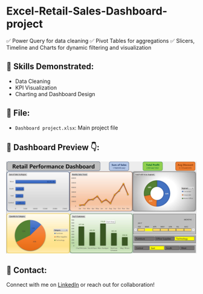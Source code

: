 # Excel-Retail-Sales-Dashboard-project

  ✅ Power Query for data cleaning
  ✅ Pivot Tables for aggregations
  ✅ Slicers, Timeline and Charts for dynamic filtering and visualization

## 📝 Skills Demonstrated:
  - Data Cleaning
  - KPI Visualization
  - Charting and Dashboard Design

## 📂 File:
  - `Dashboard project.xlsx`: Main project file

## 📸 Dashboard Preview 👇:
  ![Dashboard Screenshot](Dashboard_Screenshot.jpg)

## 📧 Contact:
  Connect with me on [LinkedIn](https://www.linkedin.com/in/chirag-gothankar-7902a9330/) or reach out for collaboration!  
